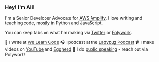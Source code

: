 ### Hey! I'm Ali!

I'm a Senior Developer Advocate for [AWS Amplify](https://docs.amplify.aws/). I love writing and teaching code, mostly in Python and JavaScript.

You can keep tabs on what I'm making via [Twitter](https://twitter.com/aspittel) or [Polywork](https://alispit.tel/).

📝 I write at [We Learn Code](https://welearncode.com/)
🎧 I podcast at the [Ladybug Podcast](https://www.ladybug.dev/)
📹 I make videos on [YouTube](https://www.youtube.com/alispitteldev) and [Egghead](https://egghead.io/q/resources-by-ali-spittel)
📢 I do [public speaking](https://github.com/aspittel/cfps) - reach out via Polywork!

<!--
**aspittel/aspittel** is a ✨ _special_ ✨ repository because its `README.md` (this file) appears on your GitHub profile.

Here are some ideas to get you started:

- 🔭 I’m currently working on ...
- 🌱 I’m currently learning ...
- 👯 I’m looking to collaborate on ...
- 🤔 I’m looking for help with ...
- 💬 Ask me about ...
- 📫 How to reach me: ...
- 😄 Pronouns: ...
- ⚡ Fun fact: ...
-->
